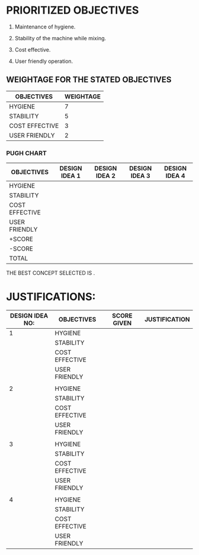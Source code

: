 # PRIORITIZED OBJECTIVES 

1. Maintenance of hygiene.

2. Stability of the machine while mixing.

3. Cost effective.

4. User friendly operation.



## WEIGHTAGE  FOR THE STATED OBJECTIVES 

|OBJECTIVES|WEIGHTAGE|
|--|--|
|HYGIENE|7|
|STABILITY|5|
|COST EFFECTIVE|3|
|USER FRIENDLY|2|


### PUGH CHART

|OBJECTIVES|DESIGN IDEA 1|DESIGN IDEA 2|DESIGN IDEA 3|DESIGN IDEA 4|
|--|--|--|--|--|
|HYGIENE|||||
|STABILITY|||||
|COST EFFECTIVE|||||
|USER FRIENDLY|||||
|+SCORE|||||
|-SCORE|||||
|TOTAL|||||

THE BEST CONCEPT SELECTED IS    .

# JUSTIFICATIONS:

|DESIGN IDEA NO:|OBJECTIVES|SCORE GIVEN|JUSTIFICATION|
|--|--|--|--|
|1|HYGIENE|||
||STABILITY|||
||COST EFFECTIVE|||
||USER FRIENDLY|||
|||||
|2|HYGIENE|||
||STABILITY|||
||COST EFFECTIVE|||
||USER FRIENDLY|||
|||||
|3|HYGIENE|||
||STABILITY|||
||COST EFFECTIVE|||
||USER FRIENDLY|||
|||||
|4|HYGIENE|||
||STABILITY|||
||COST EFFECTIVE|||
||USER FRIENDLY|||





